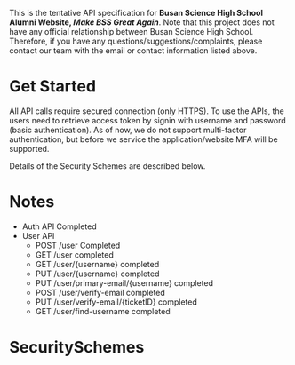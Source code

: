This is the tentative API specification for **Busan Science High School Alumni Website, *Make BSS Great Again***.
Note that this project does not have any official relationship between Busan Science High School.
Therefore, if you have any questions/suggestions/complaints, please contact our team with the email or contact information listed above.

# Get Started
All API calls require secured connection (only HTTPS).
To use the APIs, the users need to retrieve access token by signin with username and password (basic authentication).
As of now, we do not support multi-factor authentication, but before we service the application/website MFA will be supported.

Details of the Security Schemes are described below.

# Notes
- Auth API Completed
- User API
  - POST /user Completed
  - GET /user completed
  - GET /user/{username} completed
  - PUT /user/{username} completed
  - PUT /user/primary-email/{username} completed
  - POST /user/verify-email completed
  - PUT /user/verify-email/{ticketID} completed
  - GET /user/find-username completed

# SecuritySchemes
<SecurityDefinitions />